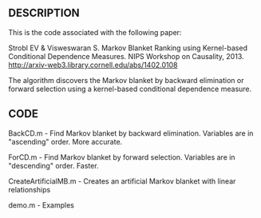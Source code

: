 DESCRIPTION
-----------

This is the code associated with the following paper:

Strobl EV & Visweswaran S. Markov Blanket Ranking using Kernel-based Conditional Dependence Measures. NIPS Workshop on Causality, 2013. http://arxiv-web3.library.cornell.edu/abs/1402.0108

The algorithm discovers the Markov blanket by backward elimination or forward selection using a kernel-based conditional dependence measure.

CODE
----

BackCD.m - Find Markov blanket by backward elimination. Variables are in "ascending" order. More accurate.

ForCD.m - Find Markov blanket by forward selection. Variables are in "descending" order. Faster.

CreateArtificialMB.m - Creates an artificial Markov blanket with linear relationships

demo.m - Examples


